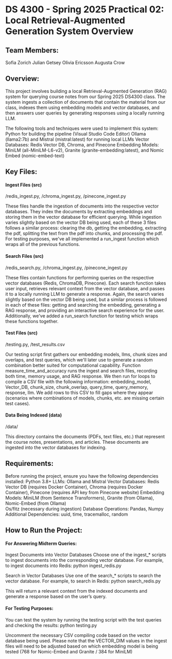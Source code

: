 # DS 4300 - Spring 2025 Practical 02: Local Retrieval-Augmented Generation System Overview

## Team Members:
Sofia Zorich
Julian Getsey
Olivia Ericsson
Augusta Crow

## Overview: 
This project involves building a local Retrieval-Augmented Generation (RAG) system for querying course notes from our Spring 2025 DS4300 class. The system ingests a collection of documents that contain the material from our class, indexes them using embedding models and vector databases, and then answers user queries by generating responses using a locally running LLM. 

The following tools and techniques were used to implement this system:
Python for building the pipeline (Visual Studio Code Editor) 
Ollama (llama2:7b) and Mistral (mistral:latest) for running local LLMs
Vector Databases: Redis Vector DB, Chroma, and Pinecone
Embedding Models: MiniLM (all-MiniLM-L6-v2), Granite (granite-embedding:latest), and Nomic Embed (nomic-embed-text)

## Key Files: 

#### Ingest Files (src)
/redis_ingest.py, /chroma_ingest.py, /pinecone_ingest.py

These files handle the ingestion of documents into the respective vector databases. They index the documents by extracting embeddings and storing them in the vector database for efficient querying. While ingestion varies slightly based on the vector DB being used, each of these 3 files follows a similar process: clearing the db, getting the embedding, extracting the pdf, splitting the text from the pdf into chunks, and processing the pdf. For testing purposes, we've all implemented a run_ingest function which wraps all of the previous functions. 

#### Search Files (src)
/redis_search.py, /chroma_ingest.py, /pinecone_ingest.py

These files contain functions for performing queries on the respective vector databases (Redis, ChromaDB, Pinecone). Each search function takes user input, retrieves relevant context from the vector database, and passes it to a locally running LLM to generate a response. Again, the search varies slightly based on the vector DB being used, but a similar process is followed in each of these files: getting and searching the embedding, generating a RAG response, and providing an interactive search experience for the user. Additionally, we've added a run_search function for testing which wraps these functions together. 

#### Test Files (src) 
/testing.py, /test_results.csv 

Our testing script first gathers our embedding models, llms, chunk sizes and overlaps, and test queries, which we'll later use to generate a random combination better suited for computational capability. Function measure_time_and_accuracy runs the ingest and search files, recording both time, memory usage, and RAG response. We then run for loops to compile a CSV file with the following information: embedding_model, Vector_DB,	chunk_size,	chunk_overlap,	query_time,	query_memory,	response,	llm. We add rows to this CSV to fill gaps where they appear (scenarios where combinations of models, chunks, etc. are missing certain test cases). 

#### Data Being Indexed (data)
/data/

 This directory contains the documents (PDFs, text files, etc.) that represent the course notes, presentations, and articles. These documents are ingested into the vector databases for indexing. 

## Requirements:
Before running the project, ensure you have the following dependencies installed:
Python 3.8+
LLMs: Ollama and Mistral
Vector Databases: Redis Vector DB (requires Docker Container), Chroma (requires Docker Container), Pinecone (requires API key from Pinecone website)
Embedding Models: MiniLM (from Sentence Transformers), Granite (from Ollama), Nomic-Embed (from Ollama)   
Os/fitz (necessary during ingestion)
Database Operations: Pandas, Numpy
Additional Dependencies: uuid, time, tracemalloc, random


## How to Run the Project:

#### For Answering Midterm Queries: 

Ingest Documents into Vector Databases
 Choose one of the ingest_* scripts to ingest documents into the corresponding vector database. For example, to ingest documents into Redis: 
 python ingest_redis.py
 
Search in Vector Databases
 Use one of the search_* scripts to search the vector database. For example, to search in Redis:
 python search_redis.py
 
This will return a relevant context from the indexed documents and generate a response based on the user’s query.

#### For Testing Purposes: 

 You can test the system by running the testing script with the test queries and checking the results:
 python testing.py

 Uncomment the necessary CSV compiling code based on the vector database being used. Please note that the VECTOR_DIM values in the ingest files will need to be adjusted based on which embedding model is being tested (768 for Nomic-Embed and Granite / 384 for MiniLM)
